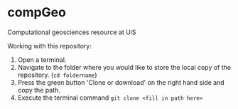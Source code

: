 # compGeo
Computational geosciences resource at UiS



Working with this repository:
1. Open a terminal.
2. Navigate to the folder where you would like to store the local copy of the repository. (`cd foldername`)
3. Press the green button 'Clone or download' on the right hand side and copy the path.
4. Execute the terminal command `git clone <fill in path here>`

